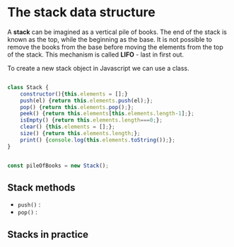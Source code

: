 # The stack data structure

A **stack** can be imagined as a vertical pile of books. The end of the stack is known as the top, while the beginning as the base. It is not possible to remove the books from the base before moving the elements from the top of the stack. This mechanism is called **LIFO** - last in first out.

To create a new stack object in Javascript we can use a class.

```js

class Stack {
	constructor(){this.elements = [];}
	push(el) {return this.elements.push(el);}; 
	pop() {return this.elements.pop();};
	peek() {return this.elements[this.elements.length-1];};
	isEmpty() {return this.elements.length===0;};
	clear() {this.elements = [];};
	size() {return this.elements.length;};
	print() {console.log(this.elements.toString());};
}


const pileOfBooks = new Stack();
```

## Stack methods


* `push()` :
* `pop()`  :


## Stacks in practice




 
